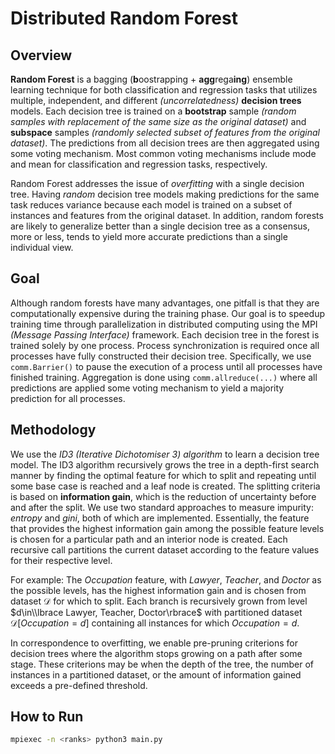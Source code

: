 # Distributed Random Forest
## Overview
**Random Forest** is a bagging (**b**oostrapping + **agg**rega**ing**) ensemble learning technique for both classification and regression tasks that utilizes multiple, independent, and different *(uncorrelatedness)* **decision trees** models. Each decision tree is trained on a **bootstrap** sample *(random samples with replacement of the same size as the original dataset)* and **subspace** samples *(randomly selected subset of features from the original dataset)*. The predictions from all decision trees are then aggregated using some voting mechanism. Most common voting mechanisms include mode and mean for classification and regression tasks, respectively.

Random Forest addresses the issue of *overfitting* with a single decision tree. Having *random* decision tree models making predictions for the same task reduces variance because each model is trained on a subset of instances and features from the original dataset. In addition, random forests are likely to generalize better than a single decision tree as a consensus, more or less, tends to yield more accurate predictions than a single individual view.

## Goal
Although random forests have many advantages, one pitfall is that they are computationally expensive during the training phase. Our goal is to speedup training time through parallelization in distributed computing using the MPI *(Message Passing Interface)* framework. Each decision tree in the forest is trained solely by one process. Process synchronization is required once all processes have fully constructed their decision tree. Specifically, we use ```comm.Barrier()``` to pause the execution of a process until all processes have finished training. Aggregation is done using ```comm.allreduce(...)``` where all predictions are applied some voting mechanism to yield a majority prediction for all processes.

## Methodology
We use the *ID3 (Iterative Dichotomiser 3) algorithm* to learn a decision tree model. The ID3 algorithm recursively grows the tree in a depth-first search manner by finding the optimal feature for which to split and repeating until some base case is reached and a leaf node is created. The splitting criteria is based on **information gain**, which is the reduction of uncertainty before and after the split. We use two standard approaches to measure impurity: *entropy* and *gini*, both of which are implemented. Essentially, the feature that provides the highest information gain among the possible feature levels is chosen for a particular path and an interior node is created. Each recursive call partitions the current dataset according to the feature values for their respective level.

For example: The $Occupation$ feature, with $Lawyer$, $Teacher$, and $Doctor$ as the possible levels, has the highest information gain and is chosen from dataset $\mathcal{D}$ for which to split. Each branch is recursively grown from level $d\in\\lbrace Lawyer, Teacher, Doctor\rbrace$ with partitioned dataset $\mathcal{D}[Occupation=d]$ containing all instances for which $Occupation=d$.

In correspondence to overfitting, we enable pre-pruning criterions for decision trees where the algorithm stops growing on a path after some stage. These criterions may be when the depth of the tree, the number of instances in a partitioned dataset, or the amount of information gained exceeds a pre-defined threshold.

## How to Run
```bash
mpiexec -n <ranks> python3 main.py
```
